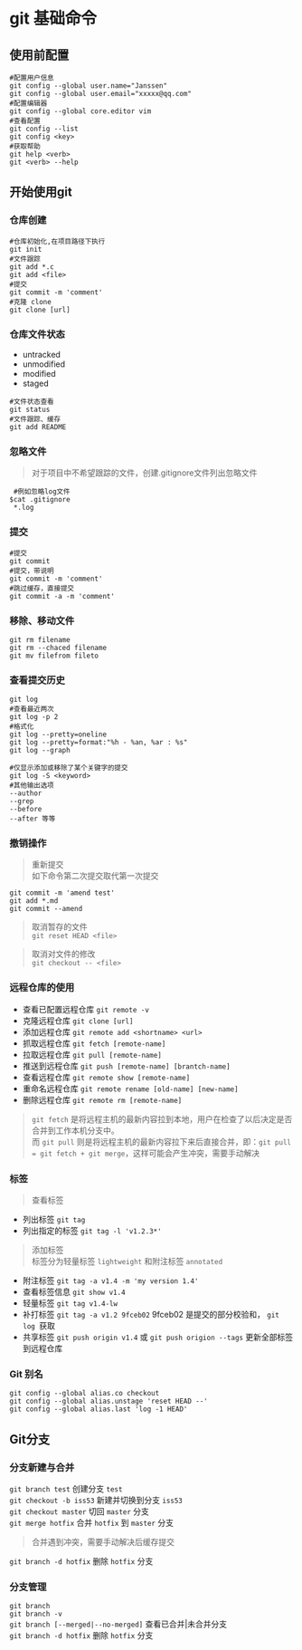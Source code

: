 # git 基础命令

## 使用前配置

```shell
#配置用户信息
git config --global user.name="Janssen"
git config --global user.email="xxxxx@qq.com"
#配置编辑器
git config --global core.editor vim
#查看配置
git config --list
git config <key>
#获取帮助
git help <verb>
git <verb> --help
```

## 开始使用git

### 仓库创建

```shell
#仓库初始化,在项目路径下执行
git init
#文件跟踪
git add *.c
git add <file>
#提交
git commit -m 'comment'
#克隆 clone
git clone [url]
```

### 仓库文件状态

* untracked
* unmodified
* modified
* staged

```shell
#文件状态查看
git status
#文件跟踪、缓存
git add README
```

### 忽略文件

> 对于项目中不希望跟踪的文件，创建.gitignore文件列出忽略文件

```shell
 #例如忽略log文件
$cat .gitignore
 *.log
```

### 提交

```shell
#提交
git commit
#提交，带说明
git commit -m 'comment'
#跳过缓存，直接提交
git commit -a -m 'comment'
```

### 移除、移动文件

```shell
git rm filename
git rm --chaced filename
git mv filefrom fileto
```

### 查看提交历史

```shell
git log
#查看最近两次
git log -p 2
#格式化
git log --pretty=oneline
git log --pretty=format:"%h - %an, %ar : %s"
git log --graph

#仅显示添加或移除了某个关键字的提交
git log -S <keyword>
#其他输出选项
--author
--grep
--before
--after 等等
```

### 撤销操作
>重新提交  
如下命令第二次提交取代第一次提交

```shell
git commit -m 'amend test'
git add *.md
git commit --amend
```
>取消暂存的文件  
`git reset HEAD <file>`

>取消对文件的修改  
`git checkout -- <file>`

### 远程仓库的使用

* 查看已配置远程仓库 `git remote -v`
* 克隆远程仓库 `git clone [url]`
* 添加远程仓库 `git remote add <shortname> <url>`
* 抓取远程仓库 `git fetch [remote-name]`
* 拉取远程仓库 `git pull [remote-name]`
* 推送到远程仓库 `git push [remote-name] [brantch-name]`
* 查看远程仓库 `git remote show [remote-name] `
* 重命名远程仓库 `git remote rename [old-name] [new-name] `
* 删除远程仓库 `git remote rm [remote-name]` 

>`git fetch` 是将远程主机的最新内容拉到本地，用户在检查了以后决定是否合并到工作本机分支中。  
而 `git pull` 则是将远程主机的最新内容拉下来后直接合并，即：`git pull = git fetch + git merge`，这样可能会产生冲突，需要手动解决

### 标签

>查看标签

* 列出标签 `git tag`
* 列出指定的标签 `git tag -l 'v1.2.3*'`

>添加标签  
标签分为轻量标签 `lightweight` 和附注标签 `annotated`
* 附注标签 `git tag -a v1.4 -m 'my version 1.4'`
* 查看标签信息 `git show v1.4`
* 轻量标签 `git tag v1.4-lw`
* 补打标签 `git tag -a v1.2 9fceb02` 9fceb02 是提交的部分校验和， `git log `获取
* 共享标签 `git push origin v1.4` 或 `git push origion --tags` 更新全部标签到远程仓库

### Git 别名

```shell
git config --global alias.co checkout
git config --global alias.unstage 'reset HEAD --'
git config --global alias.last 'log -1 HEAD'
```
## Git分支

### 分支新建与合并

`git branch test` 创建分支 `test`  
`git checkout -b iss53` 新建并切换到分支 `iss53`  
`git checkout master` 切回 `master` 分支  
`git merge hotfix` 合并 `hotfix` 到 `master` 分支

>合并遇到冲突，需要手动解决后缓存提交

`git branch -d hotfix` 删除 `hotfix` 分支

### 分支管理

`git branch`  
`git branch -v`  
`git branch [--merged|--no-merged]` 查看已合并|未合并分支  
`git branch -d hotfix` 删除 `hotfix` 分支

